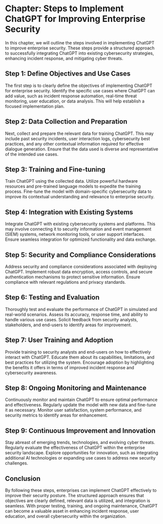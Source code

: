 Chapter: Steps to Implement ChatGPT for Improving Enterprise Security
=====================================================================

In this chapter, we will outline the steps involved in implementing ChatGPT to improve enterprise security. These steps provide a structured approach to successfully integrating ChatGPT into existing cybersecurity strategies, enhancing incident response, and mitigating cyber threats.

Step 1: Define Objectives and Use Cases
---------------------------------------

The first step is to clearly define the objectives of implementing ChatGPT for enterprise security. Identify the specific use cases where ChatGPT can add value, such as incident response automation, real-time threat monitoring, user education, or data analysis. This will help establish a focused implementation plan.

Step 2: Data Collection and Preparation
---------------------------------------

Next, collect and prepare the relevant data for training ChatGPT. This may include past security incidents, user interaction logs, cybersecurity best practices, and any other contextual information required for effective dialogue generation. Ensure that the data used is diverse and representative of the intended use cases.

Step 3: Training and Fine-tuning
--------------------------------

Train ChatGPT using the collected data. Utilize powerful hardware resources and pre-trained language models to expedite the training process. Fine-tune the model with domain-specific cybersecurity data to improve its contextual understanding and relevance to enterprise security.

Step 4: Integration with Existing Systems
-----------------------------------------

Integrate ChatGPT with existing cybersecurity systems and platforms. This may involve connecting it to security information and event management (SIEM) systems, network monitoring tools, or user support interfaces. Ensure seamless integration for optimized functionality and data exchange.

Step 5: Security and Compliance Considerations
----------------------------------------------

Address security and compliance considerations associated with deploying ChatGPT. Implement robust data encryption, access controls, and secure authentication mechanisms to protect sensitive information. Ensure compliance with relevant regulations and privacy standards.

Step 6: Testing and Evaluation
------------------------------

Thoroughly test and evaluate the performance of ChatGPT in simulated and real-world scenarios. Assess its accuracy, response time, and ability to handle various use cases. Solicit feedback from security analysts, stakeholders, and end-users to identify areas for improvement.

Step 7: User Training and Adoption
----------------------------------

Provide training to security analysts and end-users on how to effectively interact with ChatGPT. Educate them about its capabilities, limitations, and best practices for utilizing the system. Encourage adoption by highlighting the benefits it offers in terms of improved incident response and cybersecurity awareness.

Step 8: Ongoing Monitoring and Maintenance
------------------------------------------

Continuously monitor and maintain ChatGPT to ensure optimal performance and effectiveness. Regularly update the model with new data and fine-tune it as necessary. Monitor user satisfaction, system performance, and security metrics to identify areas for enhancement.

Step 9: Continuous Improvement and Innovation
---------------------------------------------

Stay abreast of emerging trends, technologies, and evolving cyber threats. Regularly evaluate the effectiveness of ChatGPT within the enterprise security landscape. Explore opportunities for innovation, such as integrating additional AI technologies or expanding use cases to address new security challenges.

Conclusion
----------

By following these steps, enterprises can implement ChatGPT effectively to improve their security posture. The structured approach ensures that objectives are clearly defined, relevant data is utilized, and integration is seamless. With proper testing, training, and ongoing maintenance, ChatGPT can become a valuable asset in enhancing incident response, user education, and overall cybersecurity within the organization.
